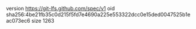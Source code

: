 version https://git-lfs.github.com/spec/v1
oid sha256:4be21fb35c0d215f5fd7e4690a225e553322dcc0e15ded0047525b1eac073ec6
size 1263
